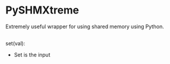 # PySHMXtreme
Extremely useful wrapper for using shared memory using Python. 

##
set(val):
- Set is the input 